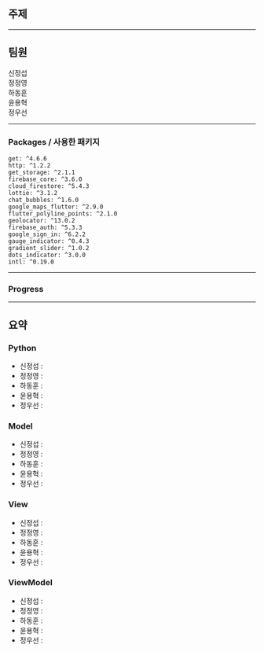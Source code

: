## 주제 


--------



## 팀원
신정섭    
정정영      
하동훈      
윤용혁    
정우선      


--------


### Packages / 사용한 패키지
```
get: ^4.6.6
http: ^1.2.2
get_storage: ^2.1.1
firebase_core: ^3.6.0
cloud_firestore: ^5.4.3
lottie: ^3.1.2
chat_bubbles: ^1.6.0
google_maps_flutter: ^2.9.0
flutter_polyline_points: ^2.1.0
geolocator: ^13.0.2
firebase_auth: ^5.3.3
google_sign_in: ^6.2.2
gauge_indicator: ^0.4.3
gradient_slider: ^1.0.2
dots_indicator: ^3.0.0
intl: ^0.19.0
```
------


### Progress


------



## 요약
### Python
- 신정섭 : 
- 정정영 :
- 하동훈 :
- 윤용혁 :
- 정우선 :


### Model
- 신정섭 : 
- 정정영 :
- 하동훈 :
- 윤용혁 :
- 정우선 :

### View
- 신정섭 : 
- 정정영 :
- 하동훈 :
- 윤용혁 :
- 정우선 :

### ViewModel
- 신정섭 : 
- 정정영 :
- 하동훈 :
- 윤용혁 :
- 정우선 :



